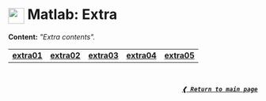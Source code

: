 # <img height="32px" align="center" src="https://cdn.jsdelivr.net/gh/devicons/devicon/icons/matlab/matlab-original.svg"/>&nbsp;**Matlab:&nbsp;Extra**

**Content:** _"Extra contents"._

<table>
  <tr>
    <td> <a href="./extra01.m"> <b> extra01 </b> </a> </td>
    <td> <a href="./extra02.m"> <b> extra02 </b> </a> </td>
    <td> <a href="./extra03.m"> <b> extra03 </b> </a> </td>
    <td> <a href="./extra04.m"> <b> extra04 </b> </a> </td>
    <td> <a href="./extra05.m"> <b> extra05 </b> </a> </td>
  </tr>
</table>

<br>

<div align="right">

[**_`❰ Return to main page`_**](../)

<div>
